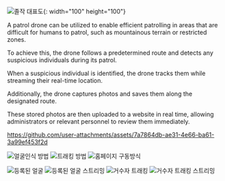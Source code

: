
![졸작 대표도](https://github.com/user-attachments/assets/35963617-2cbe-42d8-a082-d7af8f8c4145){: width="100" height="100"}

A patrol drone can be utilized to enable efficient patrolling in areas that are difficult for humans to patrol, such as mountainous terrain or restricted zones.

To achieve this, the drone follows a predetermined route and detects any suspicious individuals during its patrol.

When a suspicious individual is identified, the drone tracks them while streaming their real-time location.

Additionally, the drone captures photos and saves them along the designated route. 

These stored photos are then uploaded to a website in real time, allowing administrators or relevant personnel to review them immediately.


https://github.com/user-attachments/assets/7a7864db-ae31-4e66-ba61-3a99ef453f2d

![얼굴인식 방법](https://github.com/user-attachments/assets/2653156d-b7f4-4afc-8ddb-ce83f629f5a2)
![트래킹 방법](https://github.com/user-attachments/assets/d2cb30eb-093a-455f-9d39-38d963318043)
![홈페이지 구동방식](https://github.com/user-attachments/assets/7272b43c-e76f-41f2-bf83-1f6a9c603ebb)

![등록된 얼굴](https://github.com/user-attachments/assets/7611cd90-20fb-4dee-baaa-29fba429c65b)
![등록된 얼굴 스트리밍](https://github.com/user-attachments/assets/7001759e-577f-4c9d-812f-a2dfe45aca42)
![거수자 트래킹](https://github.com/user-attachments/assets/2b6b6550-fe0e-4b55-8d4f-2efad8c46e99)
![거수자 트래킹 스트리밍](https://github.com/user-attachments/assets/e6cd0b54-68b5-47de-bbff-766d2448697f)
